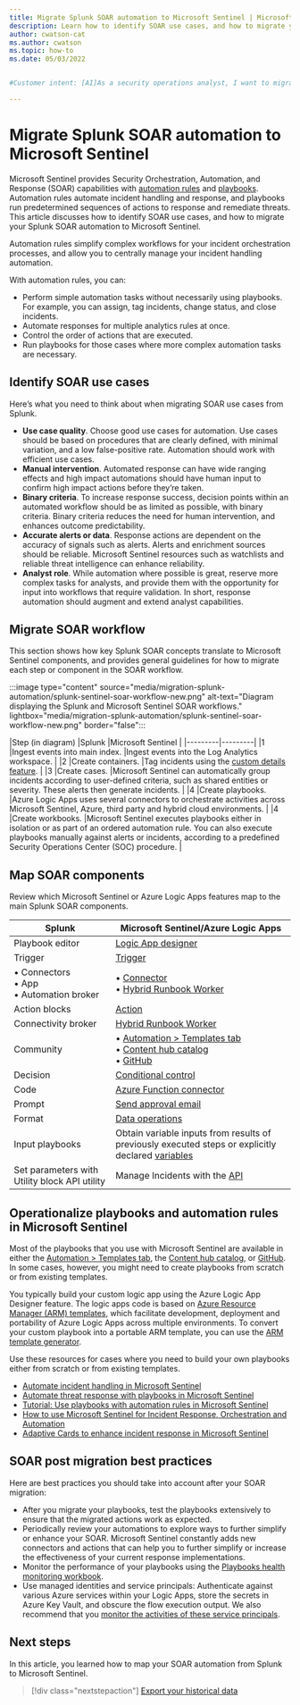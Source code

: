 ```yaml
---
title: Migrate Splunk SOAR automation to Microsoft Sentinel | Microsoft Docs
description: Learn how to identify SOAR use cases, and how to migrate your Splunk SOAR automation to Microsoft Sentinel.
author: cwatson-cat
ms.author: cwatson
ms.topic: how-to
ms.date: 05/03/2022


#Customer intent: [AI]As a security operations analyst, I want to migrate my Splunk SOAR automation to Microsoft Sentinel so that I can leverage Sentinel's advanced orchestration and automation capabilities for incident response.

---
```


# Migrate Splunk SOAR automation to Microsoft Sentinel

Microsoft Sentinel provides Security Orchestration, Automation, and Response (SOAR) capabilities with [automation rules](automate-incident-handling-with-automation-rules.md) and [playbooks](tutorial-respond-threats-playbook.md). Automation rules automate incident handling and response, and playbooks run predetermined sequences of actions to response and remediate threats. This article discusses how to identify SOAR use cases, and how to migrate your Splunk SOAR automation to Microsoft Sentinel.

Automation rules simplify complex workflows for your incident orchestration processes, and allow you to centrally manage your incident handling automation. 

With automation rules, you can: 
- Perform simple automation tasks without necessarily using playbooks. For example, you can assign, tag incidents, change status, and close incidents. 
- Automate responses for multiple analytics rules at once. 
- Control the order of actions that are executed. 
- Run playbooks for those cases where more complex automation tasks are necessary. 

## Identify SOAR use cases

Here’s what you need to think about when migrating SOAR use cases from Splunk.
- **Use case quality**. Choose good use cases for automation. Use cases should be based on procedures that are clearly defined, with minimal variation, and a low false-positive rate. Automation should work with efficient use cases.
- **Manual intervention**. Automated response can have wide ranging effects and high impact automations should have human input to confirm high impact actions before they’re taken.
- **Binary criteria**. To increase response success, decision points within an automated workflow should be as limited as possible, with binary criteria. Binary criteria reduces the need for human intervention, and enhances outcome predictability.
- **Accurate alerts or data**. Response actions are dependent on the accuracy of signals such as alerts. Alerts and enrichment sources should be reliable. Microsoft Sentinel resources such as watchlists and reliable threat intelligence can enhance reliability.
- **Analyst role**. While automation where possible is great, reserve more complex tasks for analysts, and provide them with the opportunity for input into workflows that require validation. In short, response automation should augment and extend analyst capabilities. 

## Migrate SOAR workflow

This section shows how key Splunk SOAR concepts translate to Microsoft Sentinel components, and provides general guidelines for how to migrate each step or component in the SOAR workflow.

:::image type="content" source="media/migration-splunk-automation/splunk-sentinel-soar-workflow-new.png" alt-text="Diagram displaying the Splunk and Microsoft Sentinel SOAR workflows." lightbox="media/migration-splunk-automation/splunk-sentinel-soar-workflow-new.png" border="false":::

|Step (in diagram) |Splunk  |Microsoft Sentinel |
|---------|---------|
|1 |Ingest events into main index.     |Ingest events into the Log Analytics workspace.     |
|2 |Create containers.     |Tag incidents using the [custom details feature](surface-custom-details-in-alerts.md).   |
|3 |Create cases. |Microsoft Sentinel can automatically group incidents according to user-defined criteria, such as shared entities or severity. These alerts then generate incidents.  |
|4 |Create playbooks. |Azure Logic Apps uses several connectors to orchestrate activities across Microsoft Sentinel, Azure, third party and hybrid cloud environments. |
|4 |Create workbooks. |Microsoft Sentinel executes playbooks either in isolation or as part of an ordered automation rule. You can also execute playbooks manually against alerts or incidents, according to a predefined Security Operations Center (SOC) procedure. |

## Map SOAR components 

Review which Microsoft Sentinel or Azure Logic Apps features map to the main Splunk SOAR components.

|Splunk  |Microsoft Sentinel/Azure Logic Apps  |
|---------|---------|
|Playbook editor |[Logic App designer](../logic-apps/logic-apps-overview.md) |
|Trigger     |[Trigger](../logic-apps/logic-apps-overview.md)         |
|• Connectors<br>• App<br>• Automation broker |• [Connector](tutorial-respond-threats-playbook.md)<br>• [Hybrid Runbook Worker](../automation/automation-hybrid-runbook-worker.md) |
|Action blocks |[Action](../logic-apps/logic-apps-overview.md) |
|Connectivity broker |[Hybrid Runbook Worker](../automation/automation-hybrid-runbook-worker.md) |
|Community |• [Automation > Templates tab](use-playbook-templates.md)<br>• [Content hub catalog](sentinel-solutions-catalog.md)<br>• [GitHub](https://github.com/Azure/Azure-Sentinel/tree/master/Playbooks/Block-OnPremADUser) | 
|Decision |[Conditional control](../logic-apps/logic-apps-control-flow-conditional-statement.md) |
|Code |[Azure Function connector](../logic-apps/logic-apps-azure-functions.md) |
|Prompt |[Send approval email](../logic-apps/tutorial-process-mailing-list-subscriptions-workflow.md) |
|Format |[Data operations](../logic-apps/logic-apps-perform-data-operations.md) |
|Input playbooks |Obtain variable inputs from results of previously executed steps or explicitly declared [variables](../logic-apps/logic-apps-create-variables-store-values.md) |
|Set parameters with Utility block API utility |Manage Incidents with the [API](/rest/api/securityinsights/stable/incidents/get) |

## Operationalize playbooks and automation rules in Microsoft Sentinel

Most of the playbooks that you use with Microsoft Sentinel are available in either the [Automation > Templates tab](use-playbook-templates.md), the [Content hub catalog](sentinel-solutions-catalog.md), or [GitHub](https://github.com/Azure/Azure-Sentinel/tree/master/Playbooks/Block-OnPremADUser). In some cases, however, you might need to create playbooks from scratch or from existing templates.

You typically build your custom logic app using the Azure Logic App Designer feature. The logic apps code is based on [Azure Resource Manager (ARM) templates](../azure-resource-manager/templates/overview.md), which facilitate development, deployment and portability of Azure Logic Apps across multiple environments. To convert your custom playbook into a portable ARM template, you can use the [ARM template generator](https://techcommunity.microsoft.com/t5/microsoft-sentinel-blog/export-microsoft-sentinel-playbooks-or-azure-logic-apps-with/ba-p/3275898).

Use these resources for cases where you need to build your own playbooks either from scratch or from existing templates.
- [Automate incident handling in Microsoft Sentinel](automate-incident-handling-with-automation-rules.md)
- [Automate threat response with playbooks in Microsoft Sentinel](automate-responses-with-playbooks.md)
- [Tutorial: Use playbooks with automation rules in Microsoft Sentinel](tutorial-respond-threats-playbook.md)
- [How to use Microsoft Sentinel for Incident Response, Orchestration and Automation](https://techcommunity.microsoft.com/t5/microsoft-sentinel-blog/how-to-use-azure-sentinel-for-incident-response-orchestration/ba-p/2242397)
- [Adaptive Cards to enhance incident response in Microsoft Sentinel](https://techcommunity.microsoft.com/t5/microsoft-sentinel-blog/using-microsoft-teams-adaptive-cards-to-enhance-incident/ba-p/3330941)

## SOAR post migration best practices

Here are best practices you should take into account after your SOAR migration:

- After you migrate your playbooks, test the playbooks extensively to ensure that the migrated actions work as expected.
- Periodically review your automations to explore ways to further simplify or enhance your SOAR. Microsoft Sentinel constantly adds new connectors and actions that can help you to further simplify or increase the effectiveness of your current response implementations.
- Monitor the performance of your playbooks using the [Playbooks health monitoring workbook](https://techcommunity.microsoft.com/t5/microsoft-sentinel-blog/what-s-new-monitoring-your-logic-apps-playbooks-in-azure/ba-p/1873211).
- Use managed identities and service principals: Authenticate against various Azure services within your Logic Apps, store the secrets in Azure Key Vault, and obscure the flow execution output. We also recommend that you  [monitor the activities of these service principals](https://techcommunity.microsoft.com/t5/azure-sentinel/non-interactive-logins-minimizing-the-blind-spot/ba-p/2287932).

## Next steps

In this article, you learned how to map your SOAR automation from Splunk to Microsoft Sentinel. 

> [!div class="nextstepaction"]
> [Export your historical data](migration-splunk-historical-data.md)
